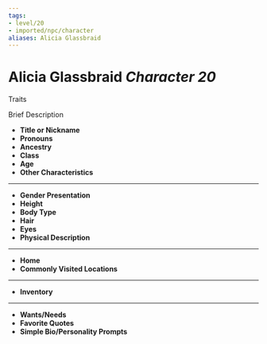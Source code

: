 ```yaml
---
tags:
- level/20
- imported/npc/character
aliases: Alicia Glassbraid
---
```

# Alicia Glassbraid *Character 20*
Traits 

Brief Description

- **Title or Nickname** 
- **Pronouns** 
- **Ancestry** 
- **Class** 
- **Age** 
- **Other Characteristics** 
---
- **Gender Presentation** 
- **Height** 
- **Body Type** 
- **Hair** 
- **Eyes** 
- **Physical Description** 
---
- **Home** 
- **Commonly Visited Locations** 
---
- **Inventory** 
---
- **Wants/Needs** 
- **Favorite Quotes** 
- **Simple Bio/Personality Prompts** 